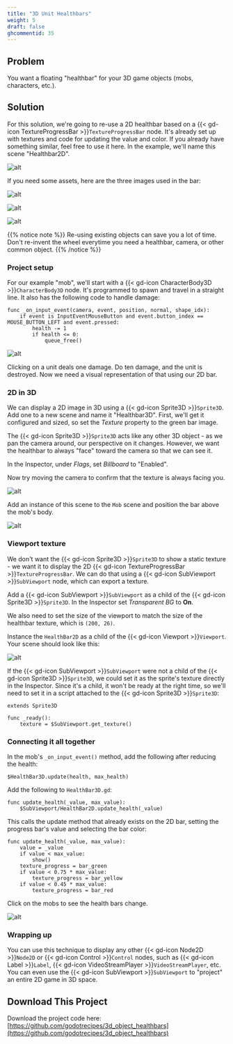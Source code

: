 ```yaml
---
title: "3D Unit Healthbars"
weight: 5
draft: false
ghcommentid: 35
---
```


## Problem

You want a floating "healthbar" for your 3D game objects (mobs, characters, etc.).

## Solution

For this solution, we're going to re-use a 2D healthbar based on a {{< gd-icon TextureProgressBar >}}`TextureProgressBar` node. It's already set up with textures and code for updating the value and color. If you already have something similar, feel free to use it here. In the example, we'll name this scene "Healthbar2D".

![alt](/godot_recipes/4.x/img/healthbar_example.gif)

If you need some assets, here are the three images used in the bar:

![alt](/godot_recipes/4.x/img/barHorizontal_green_mid%20200.png)

![alt](/godot_recipes/4.x/img/barHorizontal_yellow_mid%20200.png)

![alt](/godot_recipes/4.x/img/barHorizontal_red_mid%20200.png)

{{% notice note %}}
Re-using existing objects can save you a lot of time. Don't re-invent the wheel everytime you need a healthbar, camera, or other common object.
{{% /notice %}}

### Project setup

For our example "mob", we'll start with a {{< gd-icon CharacterBody3D >}}`CharacterBody3D` node. It's programmed to spawn and travel in a straight line. It also has the following code to handle damage:

```gdscript
func _on_input_event(camera, event, position, normal, shape_idx):
    if event is InputEventMouseButton and event.button_index == MOUSE_BUTTON_LEFT and event.pressed:
        health -= 1
        if health <= 0:
            queue_free()
```

![alt](/godot_recipes/4.x/img/3d_bars01a.gif)

Clicking on a unit deals one damage. Do ten damage, and the unit is destroyed. Now we need a visual representation of that using our 2D bar.

### 2D in 3D

We can display a 2D image in 3D using a {{< gd-icon Sprite3D >}}`Sprite3D`. Add one to a new scene and name it "Healthbar3D". First, we'll get it configured and sized, so set the _Texture_ property to the green bar image.

The {{< gd-icon Sprite3D >}}`Sprite3D` acts like any other 3D object - as we pan the camera around, our perspective on it changes. However, we want the healthbar to always "face" toward the camera so that we can see it.

In the Inspector, under _Flags_, set _Billboard_ to "Enabled".

Now try moving the camera to confirm that the texture is always facing you.

![alt](/godot_recipes/4.x/img/3d_bars02.gif)

Add an instance of this scene to the `Mob` scene and position the bar above the mob's body.

![alt](/godot_recipes/4.x/img/3d_bars04.png)

### Viewport texture

We don't want the {{< gd-icon Sprite3D >}}`Sprite3D` to show a static texture - we want it to display the 2D {{< gd-icon TextureProgressBar >}}`TextureProgressBar`. We can do that using a {{< gd-icon SubViewport >}}`SubViewport` node, which can export a texture.

Add a {{< gd-icon SubViewport >}}`SubViewport` as a child of the {{< gd-icon Sprite3D >}}`Sprite3D`. In the Inspector set _Transparent BG_ to **On**.

We also need to set the size of the viewport to match the size of the healthbar texture, which is `(200, 26)`.

Instance the `HealthBar2D` as a child of the {{< gd-icon Viewport >}}`Viewport`. Your scene should look like this:

![alt](/godot_recipes/4.x/img/3d_bars_03a.png)

If the {{< gd-icon SubViewport >}}`SubViewport` were not a child of the {{< gd-icon Sprite3D >}}`Sprite3D`, we could set it as the sprite's texture directly in the Inspector. Since it's a child, it won't be ready at the right time, so we'll need to set it in a script attached to the {{< gd-icon Sprite3D >}}`Sprite3D`:

```gdscript
extends Sprite3D

func _ready():
    texture = $SubViewport.get_texture()
```

### Connecting it all together

In the mob's `_on_input_event()` method, add the following after reducing the health:

```gdscript
$HealthBar3D.update(health, max_health)
```

Add the following to `HealthBar3D.gd`:

```gdscript
func update_health(_value, max_value):
    $SubViewport/HealthBar2D.update_health(_value)
```

This calls the update method that already exists on the 2D bar, setting the progress bar's value and selecting the bar color:

```gdscript
func update_health(_value, max_value):
	value = _value
	if value < max_value:
		show()
	texture_progress = bar_green
	if value < 0.75 * max_value:
		texture_progress = bar_yellow
	if value < 0.45 * max_value:
		texture_progress = bar_red
```

Click on the mobs to see the health bars change.

![alt](/godot_recipes/4.x/img/3d_bars_05a.gif)


### Wrapping up

You can use this technique to display any other {{< gd-icon Node2D >}}`Node2D` or {{< gd-icon Control >}}`Control` nodes, such as {{< gd-icon Label >}}`Label`, {{< gd-icon VideoStreamPlayer >}}`VideoStreamPlayer`, etc. You can even use the {{< gd-icon SubViewport >}}`SubViewport` to "project" an entire 2D game in 3D space.

<!-- ## Related Recipes

- [Object Healthbars (2D)](/godot_recipes/4.x/ui/unit_healthbar/) -->

## <i class="fas fa-code-branch"></i> Download This Project

Download the project code here: [https://github.com/godotrecipes/3d_object_healthbars](https://github.com/godotrecipes/3d_object_healthbars)

